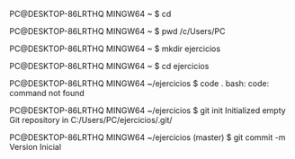PC@DESKTOP-86LRTHQ MINGW64 ~
$ cd

PC@DESKTOP-86LRTHQ MINGW64 ~
$ pwd
/c/Users/PC

PC@DESKTOP-86LRTHQ MINGW64 ~
$ mkdir ejercicios

PC@DESKTOP-86LRTHQ MINGW64 ~
$ cd ejercicios

PC@DESKTOP-86LRTHQ MINGW64 ~/ejercicios
$ code .
bash: code: command not found

PC@DESKTOP-86LRTHQ MINGW64 ~/ejercicios
$ git init
Initialized empty Git repository in C:/Users/PC/ejercicios/.git/

PC@DESKTOP-86LRTHQ MINGW64 ~/ejercicios (master)
$ git commit -m Version Inicial

